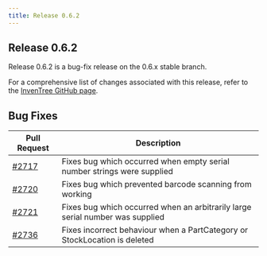 ```yaml
---
title: Release 0.6.2
---
```


## Release 0.6.2

Release 0.6.2 is a bug-fix release on the 0.6.x stable branch.

For a comprehensive list of changes associated with this release, refer to the [InvenTree GitHub page](https://github.com/inventree/InvenTree/milestone/15).

## Bug Fixes

| Pull Request | Description |
| --- | --- |
| [#2717](https://github.com/inventree/InvenTree/pull/2717) | Fixes bug which occurred when empty serial number strings were supplied |
| [#2720](https://github.com/inventree/InvenTree/pull/2720) | Fixes bug which prevented barcode scanning from working |
| [#2721](https://github.com/inventree/InvenTree/pull/2721) | Fixes bug which occurred when an arbitrarily large serial number was supplied |
| [#2736](https://github.com/inventree/InvenTree/pull/2736) | Fixes incorrect behaviour when a PartCategory or StockLocation is deleted |

